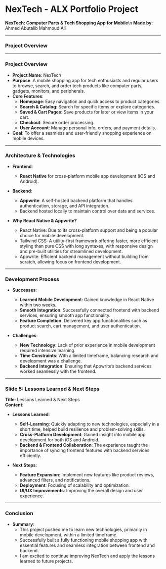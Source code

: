 


# **NexTech - ALX Portfolio Project** 
**NexTech: Computer Parts & Tech Shopping App for Mobile**\n
**Made by**: Ahmed Abutalib Mahmoud Ali  



---
### **Project Overview** 



---
### **Project Overview**  
- **Project Name**: NexTech  
- **Purpose**: A mobile shopping app for tech enthusiasts and regular users to browse, search, and order tech products like computer parts, gadgets, monitors, and peripherals.  
- **Core Features**:  
  - **Homepage**: Easy navigation and quick access to product categories.  
  - **Search & Catalog**: Search for specific items or explore categories.  
  - **Saved & Cart Pages**: Save products for later or view items in your cart.  
  - **Checkout**: Secure order processing.  
  - **User Account**: Manage personal info, orders, and payment details.  
- **Goal**: To offer a seamless and user-friendly shopping experience on mobile devices.  

---

### **Architecture & Technologies**  
- **Frontend**:  
  - **React Native** for cross-platform mobile app development (iOS and Android).  
- **Backend**:  
  - **Appwrite**: A self-hosted backend platform that handles authentication, storage, and API integration.  
  - Backend hosted locally to maintain control over data and services.  
  
- **Why React Native & Appwrite?**
  - React Native: Due to its cross-platform support and being a popular choice for mobile development.
  - Tailwind CSS: A utility-first framework offering faster, more efficient styling than pure CSS with long syntaxes, with responsive design and pre-built utilities for streamlined development.
  - Appwrite: Efficient backend management without building from scratch, allowing focus on frontend development.

---

### **Development Process**  
- **Successes**:  
  - **Learned Mobile Development**: Gained knowledge in React Native within two weeks.  
  - **Smooth Integration**: Successfully connected frontend with backend services, ensuring smooth app functionality.  
  - **Feature Completion**: Delivered key app functionalities such as product search, cart management, and user authentication.  

- **Challenges**:  
  - **New Technology**: Lack of prior experience in mobile development required intensive learning.  
  - **Time Constraints**: With a limited timeframe, balancing research and development was a challenge.  
  - **Backend Integration**: Ensuring that Appwrite’s backend services worked seamlessly with the frontend.  


---

### **Slide 5: Lessons Learned & Next Steps**  
**Title**: Lessons Learned & Next Steps  
**Content**:  
- **Lessons Learned**:  
  - **Self-Learning**: Quickly adapting to new technologies, especially in a short time, helped build resilience and problem-solving skills.  
  - **Cross-Platform Development**: Gained insight into mobile app development for both iOS and Android.  
  - **Backend & Frontend Collaboration**: The experience taught the importance of syncing frontend features with backend services efficiently.  
  
- **Next Steps**:  
  - **Feature Expansion**: Implement new features like product reviews, advanced filters, and notifications.  
  - **Deployment**: Focusing of scalability and optimization.  
  - **UI/UX Improvements**: Improving the overall design and user experience.

---

### **Conclusion**  
- **Summary**:  
  - This project pushed me to learn new technologies, primarily in mobile development, within a limited timeframe.  
  - Successfully built a fully functioning mobile shopping app with essential features and seamless integration between frontend and backend.  
  - I am excited to continue improving NexTech and apply the lessons learned to future projects.  
